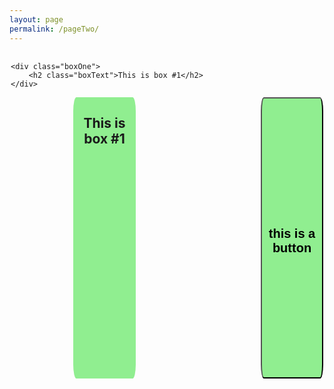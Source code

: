 ```yaml
---
layout: page
permalink: /pageTwo/
---
```



<div class="wrapper">

	<div class="boxOne">
		<h2 class="boxText">This is box #1</h2>
	</div>

<div class="boxTwo">
		<h2 class="boxText">This is box #1</h2>
	</div>

<a href="/pageThree/">
	
<button class="buttonOne">


<h2>this is a button</h2>

</button>

</a>
</div>

<style type="text/css">

	.boxOne{
		background-color: lightgreen;
		float:left;
		width: 20%;
		height: 450px;
		border-radius: 5%;
		text-align: center;

	}
	.boxTwo{
		background-color: lightgreen;
		float: left;
		margin-left: 20%;
		width: 20%;
		height: 450px;
		border-radius: 5%;
		text-align: center;

	}
	.buttonOne{
		background-color: lightgreen;
		float:right;
		width: 20%;
		height: 450px;
		border-radius: 5%;
		text-align: center;

	}
	.wrapper{
		padding: 2px;

	}
</style>









